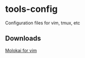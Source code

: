 # tools-config
Configuration files for vim, tmux, etc

## Downloads
[Molokai for vim](https://github.com/tomasr/molokai)
